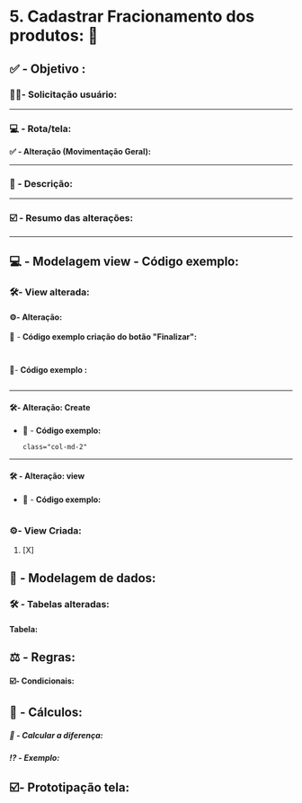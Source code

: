 # 5. Cadastrar Fracionamento dos produtos: 🟰

## ✅ - Objetivo :

### 🧑🏻- Solicitação usuário:

---

### 💻 - Rota/tela:

**✅ -  Alteração (Movimentação Geral):**

---

### 📃 - Descrição:

---

### ☑️ - Resumo das alterações:

---

## 💻 - Modelagem view - Código exemplo:

### 🛠️- View alterada:

#### ⚙️- Alteração:

🔢 - **Código exemplo criação do botão "Finalizar":**

```


```

🔢- **Código exemplo :**

```

```

---

#### 🛠️- Alteração: Create

* 🔢 - **Código exemplo:**

  ```
  class="col-md-2"
  ```

---

#### 🛠️ - Alteração: view

* 🔢 - **Código exemplo:**

```

```

### ⚙️- View Criada:

1. [X] 
   <br>

## 🎲 - Modelagem de dados:

### 🛠️ - Tabelas alteradas:

#### Tabela:

## ⚖️ - Regras:

#### ☑️- Condicionais:

## 🔢 - Cálculos:

##### 🧮 - Calcular a diferença:

##### ⁉️ - Exemplo:

## ☑️- Prototipação tela:
